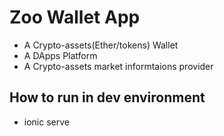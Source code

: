 # Zoo Wallet App

- A Crypto-assets(Ether/tokens) Wallet
- A DApps Platform
- A Crypto-assets market informtaions provider

## How to run in dev environment

- ionic serve